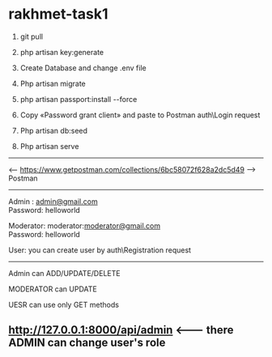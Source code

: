 # rakhmet-task1

1. git pull 

2. php artisan key:generate

3. Create Database and change .env file

4. Php artisan migrate

5. php artisan passport:install --force

6. Copy «Password grant client» and paste to Postman auth\Login request

7. Php artisan db:seed

8. Php artisan serve

----------------------------------------------------------------------------------------

<-- https://www.getpostman.com/collections/6bc58072f628a2dc5d49 --> Postman

----------------------------------------------------------------------------------------

  Admin : admin@gmail.com<br>
  Password: helloworld

  Moderator: moderator:moderator@gmail.com<br>
  Password: helloworld

  User: you can create user by auth\Registration request

----------------------------------------------------------------------------------------
  Admin can ADD/UPDATE/DELETE 

  MODERATOR can UPDATE 

  UESR can use only GET methods
  
  http://127.0.0.1:8000/api/admin <--- there ADMIN can change user's role
  ----------------------------------------------------------------------------------------
  
